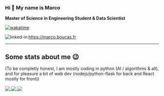 ### Hi 👋 My name is Marco


**Master of Science in Engineering Student & Data Scientist**

[![wakatime](https://wakatime.com/badge/user/5fba56dd-c3e1-4bec-9596-fd1565702df9.svg)](https://wakatime.com/@5fba56dd-c3e1-4bec-9596-fd1565702df9)

[<img align="left" alt="linked-in" src="https://img.shields.io/badge/linkedin-%230077B5.svg?&style=for-the-badge&logo=linkedin&logoColor=white" />](https://www.linkedin.com/in/boucasmarco)

https://marco.boucas.fr


___
## Some stats about me 😉
(To be completly honest, I am mostly coding in python (AI / algorithms & all), and for pleasure a bit of web dev (nodejs/python-flask for back and React mostly for front))


<a href="https://github.com/anuraghazra/github-readme-stats">
  <img align="center" src="https://github-readme-stats.vercel.app/api/top-langs/?username=marcoboucas&layout=compact" />
</a>
<a href="https://github.com/anuraghazra/github-readme-stats">
  <img align="center" src="https://github-readme-stats.vercel.app/api?username=marcoboucas&include_all_commits=true" />
  <img align="center" src="https://github-readme-stats.vercel.app/api/wakatime?username=paladorn" />
</a>
<!--
**marcoboucas/marcoboucas** is a ✨ _special_ ✨ repository because its `README.md` (this file) appears on your GitHub profile.

Here are some ideas to get you started:

- 🔭 I’m currently working on ...
- 🌱 I’m currently learning ...
- 👯 I’m looking to collaborate on ...
- 🤔 I’m looking for help with ...
- 💬 Ask me about ...
- 📫 How to reach me: ...
- 😄 Pronouns: ...
- ⚡ Fun fact: ...
-->

